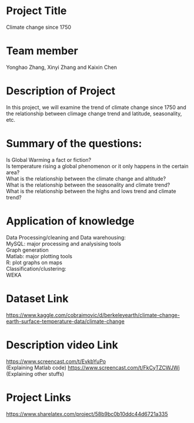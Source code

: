 # Project Title<br>
Climate change since 1750
# Team member<br>
Yonghao Zhang, Xinyi Zhang and Kaixin Chen<br>
# Description of Project<br>
In this project, we will examine the trend of climate change since 1750 and the relationship between climage change trend and latitude, seasonality, etc.<br>
# Summary of the questions:<br>
Is Global Warming a fact or fiction?<br>
Is temperature rising a global phenomenon or it only happens in the certain area?<br> 
What is the relationship between the climate change and altitude?<br>
What is the relationship between the seasonality and climate trend?<br>
What is the relationship between the highs and lows trend and climate trend?<br>
# Application of knowledge<br>
Data Processing/cleaning and Data warehousing:<br>
MySQL: major processing and analysising tools<br>
Graph generation<br>
Matlab: major plotting tools<br>
R: plot graphs on maps<br>
Classification/clustering:<br>
WEKA<br>
# Dataset Link<br>
https://www.kaggle.com/cobraimovic/d/berkeleyearth/climate-change-earth-surface-temperature-data/climate-change<br>
# Description video Link<br>
https://www.screencast.com/t/EvkbYuPo<br>
(Explaining Matlab code)
https://www.screencast.com/t/FkCyTZCWJWj<br>
(Explaining other stuffs)
# Project Links<br>
https://www.sharelatex.com/project/58b9bc0b10ddc44d6721a335<br>

